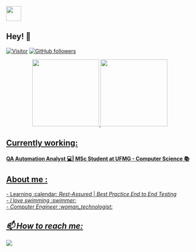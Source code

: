  <img height="40cm" src="https://user-images.githubusercontent.com/22267601/142197350-ad49ed31-4f66-4b78-8b27-cd4274011948.jpg">

<h2>Hey! 👋</h2>

[![Visitor](https://visitor-badge.laobi.icu/badge?page_id=larissabicalho.larissabicalho)](https://github.com/larissabicalho) [![GitHub followers](https://img.shields.io/github/followers/larissabicalho.svg?style=social&label=Follow)](https://github.com/larissabicalho?tab=followers)

<div align="center">
  <a href="https://github.com/larissabicalho">
  <img height="180em" src="https://github-readme-stats.vercel.app/api?username=larissabicalho&show_icons=true&theme=dracula&include_all_commits=true&count_private=true">
  <img height="180em" src="https://github-readme-stats.vercel.app/api/top-langs/?username=larissabicalho&layout=compact&langs_count=7&theme=dracula">
</div>

<h2>Currently working:</h2>
<h4>QA Automation Analyst 💻| MSc Student at UFMG - Computer Science 📚
  
<h2>About me :</h2>
  - Learning :calendar:    <i>Rest-Assured</i> | <i>Best Practice End to End Testing<i></br>
  - I love swimming :swimmer: </br>
  - Computer Engineer :woman_technologist:</h4>

<h2>📫 How to reach me:</h2>
    <a href="https://www.linkedin.com/in/larissanazarebicalho22051995" target="_blank"><img src="https://img.shields.io/badge/-LinkedIn-%230077B5?style=for-the-badge&logo=linkedin&logoColor=white" target="_blank"></a> 
